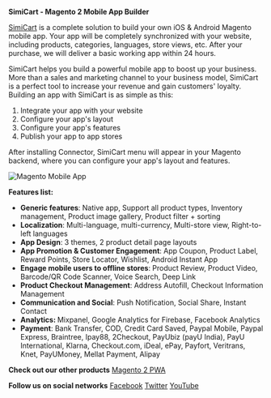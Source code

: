 <b>SimiCart - Magento 2 Mobile App Builder</b>
 
<a href="https://www.simicart.com/native-app.html/?utm_campaign=optimize&utm_source=github&utm_medium=referral&utm_content=nativem2">SimiCart</a> is a complete solution to build your own iOS & Android Magento mobile app. Your app will be completely synchronized with your website, including products, categories, languages, store views, etc. After your purchase, we will deliver a basic working app within 24 hours.
 
SimiCart helps you build a powerful mobile app to boost up your business. More than a sales and marketing channel to your business model, SimiCart is a perfect tool to increase your revenue and gain customers' loyalty. Building an app with SimiCart is as simple as this:
 
1. Integrate your app with your website 
2. Configure your app's layout 
3. Configure your app's features 
4. Publish your app to app stores 
 
After installing Connector, SimiCart menu will appear in your Magento backend, where you can configure your app's layout and features.
 
![Magento Mobile App](https://www.simicart.com/media/wysiwyg/magento-mobile-app.png)

<b>Features list:</b>
<br>
<ul>
<li><strong>Generic features</strong>:&nbsp;Native app, Support all product types, Inventory management, Product image gallery, Product filter + sorting</li>
<li><strong>Localization</strong>:&nbsp;Multi-language, multi-currency, Multi-store view, Right-to-left languages</li>
<li><strong>App Design</strong>:&nbsp;3 themes, 2 product detail page layouts</li>
<li><strong>App Promotion &amp; Customer Engagement</strong>:&nbsp;App Coupon, Product Label, Reward Points, Store Locator, Wishlist, Android Instant App</li>
<li><strong>Engage mobile users to offline stores</strong>:&nbsp;Product Review, Product Video, Barcode/QR Code Scanner, Voice Search, Deep Link</li>
<li><strong>Product Checkout Management</strong>:&nbsp;Address Autofill, Checkout Information Management</li>
<li><strong>Communication and Social</strong>:&nbsp;Push Notification, Social Share, Instant Contact</li>
<li><strong>Analytics:&nbsp;</strong>Mixpanel,&nbsp;Google Analytics for Firebase, Facebook Analytics</li>
<li><strong>Payment</strong>:&nbsp;Bank Transfer, COD, Credit Card Saved, Paypal Mobile, Paypal Express, Braintree, Ipay88, 2Checkout, PayUbiz (payU India), PayU International, Klarna, Checkout.com, iDeal, ePay, Payfort, Veritrans, Knet, PayUMoney, Mellat Payment, Alipay</li>
</ul>

<b>Check out our other products</b>
<a href="https://github.com/Simicart/pwacommerceformagento2">Magento 2 PWA</a>


<b>Follow us on social networks</b>
<a href="https://www.facebook.com/simicart/">Facebook</a>
<a href="http://twitter.com/SimiCart/">Twitter</a>
<a href="https://www.youtube.com/c/SimiCartChannel/">YouTube</a>
